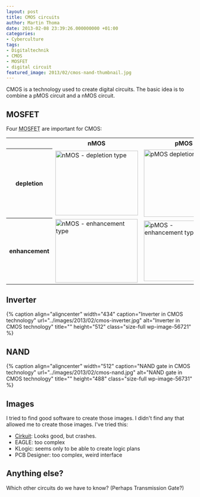 ```yaml
---
layout: post
title: CMOS circuits
author: Martin Thoma
date: 2013-02-08 23:39:26.000000000 +01:00
categories:
- Cyberculture
tags:
- Digitaltechnik
- CMOS
- MOSFET
- digital circuit
featured_image: 2013/02/cmos-nand-thumbnail.jpg
---
```

CMOS is a technology used to create digital circuits. The basic idea is to combine a pMOS circuit and a nMOS circuit.

<h2>MOSFET</h2>
Four <abbr title="metal&ndash;oxide&ndash;semiconductor field-effect transistor">MOSFET</abbr> are important for CMOS:

<table>
<tr>
  <th>&nbsp;</th>
  <th>nMOS</th>
  <th>pMOS</th>
</tr>
<tr>
<th>depletion</th>
  <td><a href="http://martin-thoma.com/wp-content/uploads/2013/02/nmos-selbstsleitend.jpg"><img src="http://martin-thoma.com/wp-content/uploads/2013/02/nmos-selbstsleitend.jpg" alt="nMOS - depletion type" width="222" height="174" class="size-full wp-image-56741" /></a></td>
  <td><a href="http://martin-thoma.com/wp-content/uploads/2013/02/pmos-selbstsleitend.jpg"><img src="http://martin-thoma.com/wp-content/uploads/2013/02/pmos-selbstsleitend.jpg" alt="pMOS depletion" width="215" height="181" class="size-full wp-image-56761" /></a></td>
</tr>
<tr>
<th>enhancement</th>
  <td><a href="http://martin-thoma.com/wp-content/uploads/2013/02/nmos-selbstsperrend.jpg"><img src="http://martin-thoma.com/wp-content/uploads/2013/02/nmos-selbstsperrend.jpg" alt="nMOS - enhancement type" width="221" height="171" class="size-full wp-image-56751" /></td>
  <td><a href="http://martin-thoma.com/wp-content/uploads/2013/02/pmos-selbstsperrend.jpg"><img src="http://martin-thoma.com/wp-content/uploads/2013/02/pmos-selbstsperrend.jpg" alt="pMOS - enhancement type" width="181" height="163" class="size-full wp-image-56771" /></a></td>
</tr>
</table>

<h2>Inverter</h2>
{% caption align="aligncenter" width="434" caption="Inverter in CMOS technology" url="../images/2013/02/cmos-inverter.jpg" alt="Inverter in CMOS technology" title="" height="512" class="size-full wp-image-56721" %}

<h2>NAND</h2>
{% caption align="aligncenter" width="512" caption="NAND gate in CMOS technology" url="../images/2013/02/cmos-nand.jpg" alt="NAND gate in CMOS technology" title="" height="488" class="size-full wp-image-56731" %}

<h2>Images</h2>
I tried to find good software to create those images. I didn't find any that allowed me to create those images. I've tried this:

<ul>
  <li><a href="http://wwwu.uni-klu.ac.at/magostin/cirkuit.html">Cirkuit</a>: Looks good, but crashes.</li>
  <li>EAGLE: too complex</li>
  <li>KLogic: seems only to be able to create logic plans</li>
  <li>PCB Designer: too complex, weird interface</li>
</ul>

<h2>Anything else?</h2>
Which other circuits do we have to know? (Perhaps Transmission Gate?)
